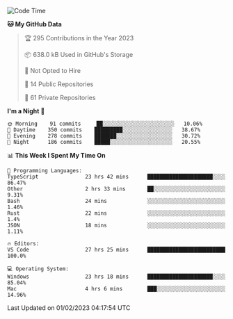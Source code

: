 <!--START_SECTION:waka-->
![Code Time](http://img.shields.io/badge/Code%20Time-3%2C575%20hrs%2024%20mins-blue)

**🐱 My GitHub Data** 

> 🏆 295 Contributions in the Year 2023
 > 
> 📦 638.0 kB Used in GitHub's Storage 
 > 
> 🚫 Not Opted to Hire
 > 
> 📜 14 Public Repositories 
 > 
> 🔑 61 Private Repositories  
 > 
**I'm a Night 🦉** 

```text
🌞 Morning    91 commits     ██░░░░░░░░░░░░░░░░░░░░░░░   10.06% 
🌆 Daytime    350 commits    █████████░░░░░░░░░░░░░░░░   38.67% 
🌃 Evening    278 commits    ███████░░░░░░░░░░░░░░░░░░   30.72% 
🌙 Night      186 commits    █████░░░░░░░░░░░░░░░░░░░░   20.55%

```


📊 **This Week I Spent My Time On** 

```text
💬 Programming Languages: 
TypeScript               23 hrs 42 mins      █████████████████████░░░░   86.47% 
Other                    2 hrs 33 mins       ██░░░░░░░░░░░░░░░░░░░░░░░   9.31% 
Bash                     24 mins             ░░░░░░░░░░░░░░░░░░░░░░░░░   1.46% 
Rust                     22 mins             ░░░░░░░░░░░░░░░░░░░░░░░░░   1.4% 
JSON                     18 mins             ░░░░░░░░░░░░░░░░░░░░░░░░░   1.11%

🔥 Editors: 
VS Code                  27 hrs 25 mins      █████████████████████████   100.0%

💻 Operating System: 
Windows                  23 hrs 18 mins      █████████████████████░░░░   85.04% 
Mac                      4 hrs 6 mins        ███░░░░░░░░░░░░░░░░░░░░░░   14.96%

```


 Last Updated on 01/02/2023 04:17:54 UTC
<!--END_SECTION:waka-->

